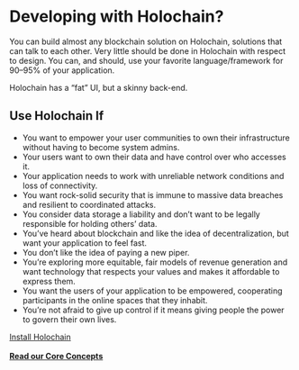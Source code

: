 # Developing with Holochain?

You can build almost any blockchain solution on Holochain, solutions that can talk to each other. Very little should be done in Holochain with respect to design. You can, and should, use your favorite language/framework for 90–95% of your application. 

Holochain has a “fat” UI, but a skinny back-end.

## Use Holochain If 

* You want to empower your user communities to own their infrastructure without having to become system admins.
* Your users want to own their data and have control over who accesses it.
* Your application needs to work with unreliable network conditions and loss of connectivity.
* You want rock-solid security that is immune to massive data breaches and resilient to coordinated attacks.
* You consider data storage a liability and don’t want to be legally responsible for holding others’ data.
* You’ve heard about blockchain and like the idea of decentralization, but want your application to feel fast.
* You don’t like the idea of paying a new piper.
* You’re exploring more equitable, fair models of revenue generation and want technology that respects your values and makes it affordable to express them.
* You want the users of your application to be empowered, cooperating participants in the online spaces that they inhabit.
* You’re not afraid to give up control if it means giving people the power to govern their own lives.

<div class="h-button-container">
	<a href="../install/" class="h-button">Install Holochain</a><br><br>
	<a href="../concepts/"><strong>Read our Core Concepts</strong></a>
</div>